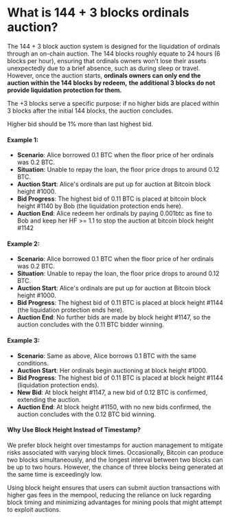 # What is 144 + 3 blocks ordinals auction?

The 144 + 3 block auction system is designed for the liquidation of ordinals through an on-chain auction. The 144 blocks roughly equate to 24 hours (6 blocks per hour), ensuring that ordinals owners won’t lose their assets unexpectedly due to a brief absence, such as during sleep or travel. However, once the auction starts, **ordinals owners can only end the auction within the 144 blocks by redeem,** **the additional 3 blocks do not provide liquidation protection for them.**

The +3 blocks serve a specific purpose: if no higher bids are placed within 3 blocks after the initial 144 blocks, the auction concludes.

Higher bid should be 1% more than last highest bid.

#### Example 1:

* **Scenario**: Alice borrowed 0.1 BTC when the floor price of her ordinals was 0.2 BTC.
* **Situation**: Unable to repay the loan, the floor price drops to around 0.12 BTC.
* **Auction Start**: Alice's ordinals are put up for auction at Bitcoin block height #1000.
* **Bid Progress**: The highest bid of 0.11 BTC is placed at bitcoin block height #1140 by Bob (the liquidation protection ends here).
* **Auction End**: Alice redeem her ordinals by paying 0.001btc as fine to Bob and keep her HF >= 1.1 to stop the auction at bitcoin block height #1142

#### Example 2:

* **Scenario**: Alice borrowed 0.1 BTC when the floor price of her ordinals was 0.2 BTC.
* **Situation**: Unable to repay the loan, the floor price drops to around 0.12 BTC.
* **Auction Start**: Alice's ordinals are put up for auction at Bitcoin block height #1000.
* **Bid Progress**: The highest bid of 0.11 BTC is placed at block height #1144 (the liquidation protection ends here).
* **Auction End**: No further bids are made by block height #1147, so the auction concludes with the 0.11 BTC bidder winning.

#### Example 3:

* **Scenario**: Same as above, Alice borrows 0.1 BTC with the same conditions.
* **Auction Start**: Her ordinals begin auctioning at block height #1000.
* **Bid Progress**: The highest bid of 0.11 BTC is placed at block height #1144 (liquidation protection ends).
* **New Bid**: At block height #1147, a new bid of 0.12 BTC is confirmed, extending the auction.
* **Auction End**: At block height #1150, with no new bids confirmed, the auction concludes with the 0.12 BTC bid winning.

#### Why Use Block Height Instead of Timestamp?

We prefer block height over timestamps for auction management to mitigate risks associated with varying block times. Occasionally, Bitcoin can produce two blocks simultaneously, and the longest interval between two blocks can be up to two hours. However, the chance of three blocks being generated at the same time is exceedingly low.

Using block height ensures that users can submit auction transactions with higher gas fees in the mempool, reducing the reliance on luck regarding block timing and minimizing advantages for mining pools that might attempt to exploit auctions.
